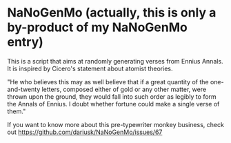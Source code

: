NaNoGenMo (actually, this is only a by-product of my NaNoGenMo entry)
=========
This is a script that aims at randomly generating verses from Ennius Annals. It is inspired by Cicero's statement about atomist theories.

"He who believes this may as well believe that if a great quantity of the one-and-twenty letters, composed either of gold or any other matter, were thrown upon the ground, they would fall into such order as legibly to form the Annals of Ennius. I doubt whether fortune could make a single verse of them."

If you want to know more about this pre-typewriter monkey business, check out https://github.com/dariusk/NaNoGenMo/issues/67
